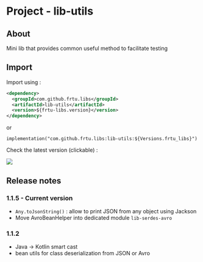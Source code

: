# Project - lib-utils

## About

Mini lib that provides common useful method to facilitate testing

## Import

Import using :

```XML
<dependency>
  <groupId>com.github.frtu.libs</groupId>
  <artifactId>lib-utils</artifactId>
  <version>${frtu-libs.version}</version>
</dependency>
```

or

```
implementation("com.github.frtu.libs:lib-utils:${Versions.frtu_libs}")
```

Check the latest version (clickable) :

[<img src="https://img.shields.io/maven-central/v/com.github.frtu.libs/lib-utils.svg?label=latest%20release%20:%20lib-utils"/>](https://search.maven.org/#search%7Cga%7C1%7Ca%3A%22lib-utils%22+g%3A%22com.github.frtu.libs%22)


## Release notes

### 1.1.5 - Current version

* `Any.toJsonString()` : allow to print JSON from any object using Jackson
* Move AvroBeanHelper into dedicated module `lib-serdes-avro`

### 1.1.2

* Java -> Kotlin smart cast
* bean utils for class deserialization from JSON or Avro
